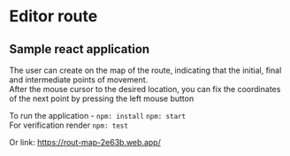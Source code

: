 # Editor route

## Sample react application

The user can create on the map of the route, indicating that the initial, final and intermediate points of movement.   
After the mouse cursor to the desired location, you can fix the coordinates of the next point by pressing the left mouse button

To run the application - 
`npm: install`
`npm: start`   
For verification  render `npm: test`

Or link: 
<https://rout-map-2e63b.web.app/>



